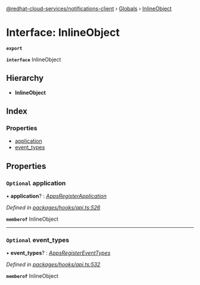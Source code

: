 [@redhat-cloud-services/notifications-client](../README.md) › [Globals](../globals.md) › [InlineObject](inlineobject.md)

# Interface: InlineObject

**`export`** 

**`interface`** InlineObject

## Hierarchy

* **InlineObject**

## Index

### Properties

* [application](inlineobject.md#optional-application)
* [event_types](inlineobject.md#optional-event_types)

## Properties

### `Optional` application

• **application**? : *[AppsRegisterApplication](appsregisterapplication.md)*

*Defined in [packages/hooks/api.ts:526](https://github.com/RedHatInsights/javascript-clients/blob/master/packages/hooks/api.ts#L526)*

**`memberof`** InlineObject

___

### `Optional` event_types

• **event_types**? : *[AppsRegisterEventTypes](appsregistereventtypes.md)*

*Defined in [packages/hooks/api.ts:532](https://github.com/RedHatInsights/javascript-clients/blob/master/packages/hooks/api.ts#L532)*

**`memberof`** InlineObject
